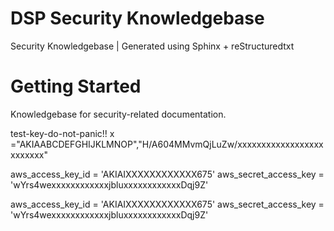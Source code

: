 # DSP Security Knowledgebase 

Security Knowledgebase | Generated using Sphinx + reStructuredtxt

# Getting Started 

Knowledgebase for security-related documentation.

test-key-do-not-panic!!
x ="AKIAABCDEFGHIJKLMNOP","H/A604MMvmQjLuZw/xxxxxxxxxxxxxxxxxxxxxxxxx"


aws_access_key_id = 'AKIAIXXXXXXXXXXXX675'
aws_secret_access_key = 'wYrs4wexxxxxxxxxxxxjbluxxxxxxxxxxxxDqj9Z'


aws_access_key_id = 'AKIAIXXXXXXXXXXXX675'
aws_secret_access_key = 'wYrs4wexxxxxxxxxxxxjbluxxxxxxxxxxxxDqj9Z'
